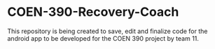 # COEN-390-Recovery-Coach
This repository is being created to save, edit and finalize code for the android app to be developed for the COEN 390 project by team 11. 

